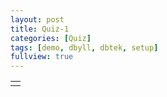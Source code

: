 ```yaml
---
layout: post
title: Quiz-1
categories: [Quiz]
tags: [demo, dbyll, dbtek, setup]
fullview: true
---
```


<html>
<head>
<title>Javascript PC Emulator</title>
<style>
.term {
    font-family: courier,fixed,swiss,monospace,sans-serif;
    font-size: 14px;
    color: #f0f0f0;
    background: #000000;
}

.termReverse {
    color: #000000;
    background: #00ff00;
}
#note {
    font-size: 12px;
}
#copyright {
    font-size: 10px;
}
#clipboard {
    font-size: 12px;
}
</style>
</head>
<body onload="start()">
<table border="0">
<tr valign="top"><td>
<script type="text/javascript" src="http://github.com/kicheolmin2/kicheolmin2.github.com/js/utils.js"></script>
<script type="text/javascript" src="http://github.com/kicheolmin2/kicheolmin2.github.com/js/term.js"></script>
<script type="text/javascript" src="http://github.com/kicheolmin2/kicheolmin2.github.com/js/cpux86.js"></script>
<script type="text/javascript" src="http://github.com/kicheolmin2/kicheolmin2.github.com/js/jslinux.js"></script>

</table>
</body>
</html>




